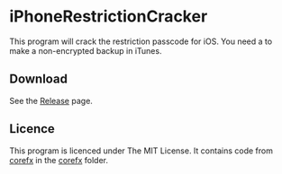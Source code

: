 iPhoneRestrictionCracker
========================

This program will crack the restriction passcode for iOS. You need a to make a
non-encrypted backup in iTunes.

## Download

See the [Release](https://github.com/AustinWise/iPhoneRestrictionCracker/releases/) page.

## Licence

This program is licenced under The MIT License. It contains code from
[corefx](https://github.com/dotnet/corefx/blob/29cb063b95661470340b6ba7e1381495c05bfff2/src/System.Security.Cryptography.Algorithms/src/System/Security/Cryptography/Rfc2898DeriveBytes.cs)
in the [corefx](corefx) folder.
